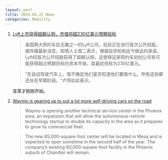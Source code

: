 ```yaml
---
layout: post
title: 2019.03.21 News
categories: Mobility
---
```


1. [Lyft上市获得超额认购，市值将超230亿美元预期目标](https://36kr.com/p/5186964.html)

    > 美国两大网约车巨无霸之一的Lyft公司，目前正在进行首次公开招股。据外媒最新消息，知情人士周二表示，根据投资机构迄今做出的承诺，Lyft的首次公开招股获得了超额认购，这使得这家网约车初创公司有可能获得超过预期目标的资本市值，其最初目标为230亿美元。

    > “在自动驾驶汽车上，我不确定他们是否知道他们要做什么。所有这些都还处在早期阶段。“卢茨如此表示。

    变革才刚刚开始。

2. [Waymo is gearing up to put a lot more self-driving cars on the road](https://techcrunch.com/2019/03/19/waymo-is-gearing-up-to-put-a-lot-more-self-driving-cars-on-the-road/)

    > Waymo  is opening another technical service center in the Phoenix area, an expansion that will allow the autonomous-vehicle technology startup to double its capacity in the area as it prepares to grow its commercial fleet.

    > The new 85,000-square-foot center will be located in Mesa and is expected to open sometime in the second half of the year. The company’s existing 60,000-square-foot facility in the Phoenix suburb of Chandler will remain.

